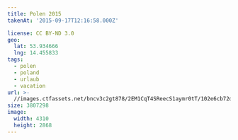 ```yaml
---
title: Polen 2015
takenAt: '2015-09-17T12:16:58.000Z'

license: CC BY-ND 3.0
geo:
  lat: 53.934666
  lng: 14.455833
tags:
  - polen
  - poland
  - urlaub
  - vacation
url: >-
  //images.ctfassets.net/bncv3c2gt878/2EM1CqT4SReecS1aymr0tT/102e6cb72d67dc6431b97acb76c7c4db/polen-2015_25836985882_o
size: 3807298
image:
  width: 4310
  height: 2868
---
```

